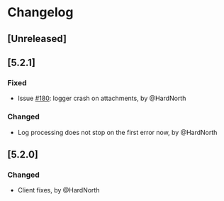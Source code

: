 # Changelog

## [Unreleased]

## [5.2.1]
### Fixed
- Issue [#180](https://github.com/reportportal/client-Python/issues/180):
logger crash on attachments, by @HardNorth
### Changed
- Log processing does not stop on the first error now, by @HardNorth

## [5.2.0]
### Changed
- Client fixes, by @HardNorth
